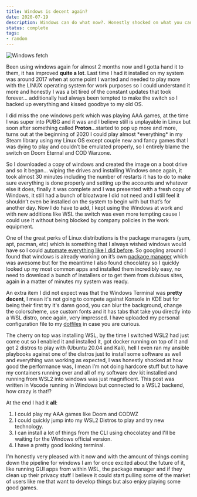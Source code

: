 ```yaml
---
title: Windows is decent again?
date: 2020-07-19
description: Windows can do what now?. Honestly shocked on what you can do in a windows workstation now.
status: complete
tags: 
- random
---
```


<img src="https://s3.mvaldes.dev/blog/winfetch.png" alt="Windows fetch" />

Been using windows again for almost 2 months now and I gotta hand it to them, it has improved **quite a lot**. Last time I had it installed on my system was around 2017 when at some point I wanted and needed to play more with the LINUX operating system for work purposes so I could understand it more and honestly I was a bit tired of the constant updates that took forever... additionally had always been tempted to make the switch so I backed up everything and kissed goodbye to my old OS.

I did miss the one windows perk which was playing AAA games, at the time I was super into PUBG and it was and I believe still is unplayable in Linux but soon after something called **Proton**...started to pop up more and more, turns out at the beginning of 2020 I could play almost \*everything\* in my Steam library using my Linux OS except couple new and fancy games that I was dying to play and couldn’t be emulated properly, so I entirely blame the switch on Doom Eternal and COD Warzone.

So I downloaded a copy of windows and created the image on a boot drive and so it began… wiping the drives and installing Windows once again, it took almost 30 minutes including the number of restarts it has to do to make sure everything is done properly and setting up the accounts and whatever else it does, finally it was complete and I was presented with a fresh copy of Windows, it still had a bunch of bloatware I did not need and I still feel it shouldn’t even be installed on the system to begin with but that’s for another day. Now I do have to add, I kept using the Windows at work and with new additions like WSL the switch was even more tempting cause I could use it without being blocked by company policies in the work equipment.

One of the great perks of Linux distributions is the package managers (yum, apt, pacman, etc) which is something that I always wished windows would have so I could [automate everything like I did before](https://blog.mvaldes.dev/posts/ansible-boostrap). So googling around I found that windows is already working on it’s own [package manager](https://docs.microsoft.com/en-us/windows/package-manager/) which was awesome but for the meantime I also found chocolatey so I quickly looked up my most common apps and installed them incredibly easy, no need to download a bunch of installers or to get them from dubious sites, again in a matter of minutes my system was ready.

An extra item I did not expect was that the Windows Terminal was **pretty decent**, I mean it's not going to compete against Konsole in KDE but for being their first try it's damn good, you can blur the background, change the colorscheme, use custom fonts and it has tabs that take you directly into a WSL distro, once again, very impressed. I have uploaded my personal configuration file to my [dotfiles](https://github.com/mvaldes14/dotfiles/) in case you are curious.

The cherry on top was installing WSL, by the time I switched WSL2 had just come out so I enabled it and installed it, got docker running on top of it and got 2 distros to play with (Ubuntu 20.04 and Kali), hell I even ran my ansible playbooks against one of the distros just to install some software as well and everything was working as expected, I was honestly shocked at how good the performance was, I mean I’m not doing hardcore stuff but to have my containers running over and all of my software dev kit installed and running from WSL2 into windows was just magnificent. This post was written in Vscode running in Windows but connected to a WSL2 backend, how crazy is that!?

At the end I had it **all**:

1. I could play my AAA games like Doom and CODWZ
2. I could quickly jump into my WSL2 Distros to play and try new technology.
3. I can install a lot of things from the CLI using chocolatey and I'll be waiting for the Windows official version.
4. I have a pretty good looking terminal.

I’m honestly very pleased with it now and with the amount of things coming down the pipeline for windows I am for once excited about the future of it, like running GUI apps from within WSL, the package manager and if they clean up their privacy stuff I believe it could start pulling some of the market of users like me that want to develop things but also enjoy playing some good games.
